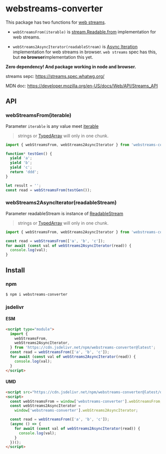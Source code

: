 # webstreams-converter

This package has two functions for [web streams](https://streams.spec.whatwg.org/).

- `webStreamsFrom(iterable)` is [stream.Readable.from](https://nodejs.org/api/stream.html#streamreadablefromiterable-options) implementation for web streams.

- `webStreams2AsyncIterator(readableStream)` is [Async Iteration](https://nodejs.org/api/webstreams.html#async-iteration) implementation for web streams in browser. `web streams` spec has this, but **no browser**implementation this yet.

**Zero dependency! And package working in node and browser.**

streams sepc:
https://streams.spec.whatwg.org/

MDN doc:
https://developer.mozilla.org/en-US/docs/Web/API/Streams_API

## API

### webStreamsFrom(iterable)

Parameter `iterable` is any value meet [iterable](https://developer.mozilla.org/en-US/docs/Web/JavaScript/Reference/Iteration_protocols#the_iterable_protocol)

> strings or [TypedArray](https://developer.mozilla.org/en-US/docs/Web/JavaScript/Reference/Global_Objects/TypedArray) will only in one chunk.

```javascript
import { webStreamsFrom, webStreams2AsyncIterator } from 'webstreams-converter';

function* testGen() {
  yield 'a';
  yield 'b';
  yield 'c';
  return 'ddd';
}

let result = '';
const read = webStreamsFrom(testGen());
```

### webStreams2AsyncIterator(readableStream)

Parameter readableStream is instance of [ReadableStream](https://developer.mozilla.org/en-US/docs/Web/API/ReadableStream)

> strings or [TypedArray](https://developer.mozilla.org/en-US/docs/Web/JavaScript/Reference/Global_Objects/TypedArray) will only in one chunk.

```javascript
import { webStreamsFrom, webStreams2AsyncIterator } from 'webstreams-converter';

const read = webStreamsFrom(['a', 'b', 'c']);
for await (const val of webStreams2AsyncIterator(read)) {
  console.log(val);
}
```

## Install

### npm

```bash
$ npm i webstreams-converter
```

### jsdelivr

#### ESM

```html
<script type="module">
  import {
    webStreamsFrom,
    webStreams2AsyncIterator,
  } from 'https://cdn.jsdelivr.net/npm/webstreams-converter@latest';
  const read = webStreamsFrom(['a', 'b', 'c']);
  for await (const val of webStreams2AsyncIterator(read)) {
    console.log(val);
  }
</script>
```

#### UMD

```html
<script src="https://cdn.jsdelivr.net/npm/webstreams-converter@latest/dist/webstreams-converter.umd.js"></script>
<script>
  const webStreamsFrom = window['webstreams-converter'].webStreamsFrom;
  const webStreams2AsyncIterator =
    window['webstreams-converter'].webStreams2AsyncIterator;

  const read = webStreamsFrom(['a', 'b', 'c']);
  (async () => {
    for await (const val of webStreams2AsyncIterator(read)) {
      console.log(val);
    }
  })();
</script>
```
